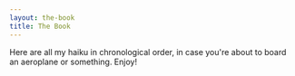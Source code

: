 ```yaml
---
layout: the-book
title: The Book
---
```


Here are all my haiku in chronological order, in case you're about to board an aeroplane or something. Enjoy!

